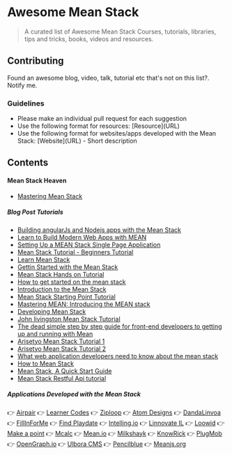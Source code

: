 # Awesome Mean Stack

> A curated list of Awesome Mean Stack Courses, tutorials, libraries, tips and tricks, books, videos and resources.

## Contributing

Found an awesome blog, video, talk, tutorial etc that's not on this list?. Notify me.

### Guidelines

* Please make an individual pull request for each suggestion
* Use the following format for resources: \[Resource\]\(URL\)
* Use the following format for websites/apps developed with the Mean Stack: \[Website\]\(URL\) - Short description

## Contents

#### Mean Stack Heaven
* [Mastering Mean Stack](https://masteringmean.com/)

##### Blog Post Tutorials
* [Building angularJs and Nodejs apps with the Mean Stack](https://www.codeschool.com/pluralsight-courses/building-angularjs-and-node-js-apps-with-the-mean-stack/)
* [Learn to Build Modern Web Apps with MEAN](https://thinkster.io/mean-stack-tutorial/)
* [Setting Up a MEAN Stack Single Page Application](https://scotch.io/tutorials/setting-up-a-mean-stack-single-page-application)
* [Mean Stack Tutorial - Beginners Tutorial](http://www.bradoncode.com/tutorials/learn-mean-stack-tutorial/)
* [Learn Mean Stack](http://adrianmejia.com/blog/categories/mean-stack/)
* [Gettin Started with the Mean Stack](http://www.bossable.com/303/install-mean-stack/)
* [Mean Stack Hands on Tutorial](http://thejackalofjavascript.com/mean-stack-hands-on-tutorial/)
* [How to get started on the mean stack](https://hackhands.com/how-to-get-started-on-the-mean-stack/)
* [Introduction to the Mean Stack](http://code.tutsplus.com/tutorials/introduction-to-the-mean-stack--cms-19918)
* [Mean Stack Starting Point Tutorial](http://www.codetutorial.io/mean-stack-starting-point-tutorial/)
* [Mastering MEAN: Introducing the MEAN stack](http://www.ibm.com/developerworks/library/wa-mean1/index.html)
* [Developing Mean Stack](http://www.lynda.com/Express.js-tutorials/Developing-MEAN-Stack-MongoDB/191940-2.html)
* [John livingston Mean Stack Tutorial](http://johnlivingston.io/blog/mean-stack-1)
* [The dead simple step by step guide for front-end developers to getting up and running with Mean](http://cwbuecheler.com/web/tutorials/2013/node-express-mongo/)
* [Arisetyo Mean Stack Tutorial 1](http://blog.arisetyo.com/mean-stack-tutorial-part-1/)
* [Arisetyo Mean Stack Tutorial 2](http://blog.arisetyo.com/?p=370)
* [What web application developers need to know about the mean stack](http://www.teamstudio.com/blog/what-web-application-developers-need-to-know-about-the-mean-stack)
* [How to Mean Stack](https://www.jeremymorgan.com/tutorials/angularjs/how-to-mean-stack/)
* [Mean Stack, A Quick Start Guide](http://modernweb.com/2014/04/21/mean-stack-a-quick-start-guide/)
* [Mean Stack Restful Api tutorial](http://michaelcheng.io/2015/04/01/mean-stack-restful-api-tutorial-using-node-js-express-angularjs-and-mongodb-to-build-a-contact-list-app/)

##### Applications Developed with the Mean Stack
:point_right: [Airpair](https://www.airpair.com/)
:point_right: [Learner Codes](http://learner.codes)
:point_right: [Ziploop](https://www.ziploop.com/)
:point_right: [Atom Designs](http://www.atomdesigns.co.uk)
:point_right: [DandaLinvoa](http://www.dandalinvoa.com)
:point_right: [FillInForMe](http://www.fillinfor.me)
:point_right: [Find Playdate](http://find-playdate.com/)
:point_right: [Intelling.io](http://intelling.io)
:point_right: [Linnovate IL](http://linnovate.co.il)
:point_right: [Loowid](https://www.loowid.com)
:point_right: [Make a point](http://makeapoint.org)
:point_right: [Mcalc](http://mcalc.net)
:point_right: [Mean.io](http://mean.io)
:point_right: [Milkshayk](http://milkshayk.com)
:point_right: [KnowRick](https://knowrick.com/)
:point_right: [PlugMob](https://plugmob.com/)
:point_right: [OpenGraph.io](http://opengraph.io/)
:point_right: [Ulbora CMS](http://www.ulboracms.org)
:point_right: [Pencilblue](http://pencilblue.org/)
:point_right: [Meanjs.org](http://meanjs.org/)
